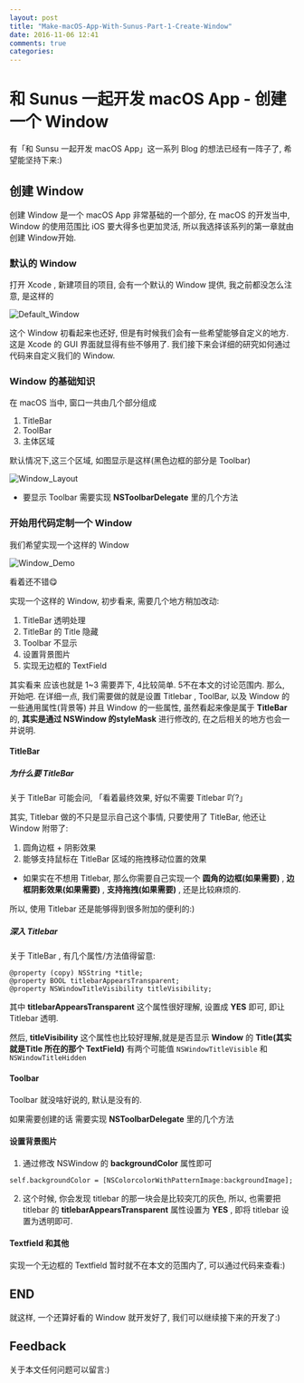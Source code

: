 ```yaml
---
layout: post
title: "Make-macOS-App-With-Sunus-Part-1-Create-Window"
date: 2016-11-06 12:41
comments: true
categories: 
---
```


# 和 Sunus 一起开发 macOS App - 创建一个 Window

有「和 Sunsu 一起开发 macOS App」这一系列 Blog 的想法已经有一阵子了, 希望能坚持下来:)

## 创建 Window

创建 Window 是一个 macOS App 非常基础的一个部分, 在 macOS 的开发当中, Window 的使用范围比 iOS 要大得多也更加灵活, 所以我选择该系列的第一章就由创建 Window开始.

### 默认的 Window

打开 Xcode , 新建项目的项目, 会有一个默认的 Window 提供, 我之前都没怎么注意, 是这样的

![Default_Window](images/Default_Window.png)

这个 Window 初看起来也还好, 但是有时候我们会有一些希望能够自定义的地方. 这是 Xcode 的 GUI 界面就显得有些不够用了. 我们接下来会详细的研究如何通过代码来自定义我们的 Window.

### Window 的基础知识 

在 macOS 当中, 窗口一共由几个部分组成

1. TitleBar
2. ToolBar
3. 主体区域

默认情况下,这三个区域, 如图显示是这样(黑色边框的部分是 Toolbar)

![Window_Layout](images/window_layout.png)

* 要显示 Toolbar 需要实现 __NSToolbarDelegate__ 里的几个方法

### 开始用代码定制一个 Window

我们希望实现一个这样的 Window

![Window_Demo](images/window_demo.png)

看着还不错😋

实现一个这样的 Window, 初步看来, 需要几个地方稍加改动:

1. TitleBar 透明处理
2. TitleBar 的 Title 隐藏
3. Toolbar 不显示
4. 设置背景图片
5. 实现无边框的 TextField

其实看来 应该也就是 1~3 需要弄下, 4比较简单. 5不在本文的讨论范围内. 那么, 开始吧.
在详细一点, 我们需要做的就是设置 Titlebar , ToolBar, 以及 Window 的一些通用属性(背景等)
并且 Window 的一些属性, 虽然看起来像是属于 __TitleBar__ 的, __其实是通过 NSWindow 的styleMask__ 进行修改的, 在之后相关的地方也会一并说明.

#### TitleBar

##### 为什么要 TitleBar
关于 TitleBar 可能会问, 「看着最终效果, 好似不需要 Titlebar 吖?」

其实, Titlebar 做的不只是显示自己这个事情, 只要使用了 TitleBar, 他还让 Window 附带了:

1. 圆角边框 + 阴影效果
2. 能够支持鼠标在 TitleBar 区域的拖拽移动位置的效果

* 如果实在不想用 Titlebar, 那么你需要自己实现一个 __圆角的边框(如果需要)__ , __边框阴影效果(如果需要)__ , __支持拖拽(如果需要)__ , 还是比较麻烦的.

所以, 使用 Titlebar 还是能够得到很多附加的便利的:) 

##### 深入 Titlebar
关于 TitleBar , 有几个属性/方法值得留意:

```
@property (copy) NSString *title;
@property BOOL titlebarAppearsTransparent;
@property NSWindowTitleVisibility titleVisibility;
```
 
其中 __titlebarAppearsTransparent__ 这个属性很好理解, 设置成 __YES__ 即可, 即让 Titlebar 透明.

然后, __titleVisibility__ 这个属性也比较好理解,就是是否显示 __Window__ 的 __Title(其实就是Title 所在的那个 TextField)__ 有两个可能值 ``NSWindowTitleVisible`` 和 ``NSWindowTitleHidden``

#### Toolbar
Toolbar 就没啥好说的, 默认是没有的.

如果需要创建的话 需要实现 __NSToolbarDelegate__ 里的几个方法

#### 设置背景图片
1. 通过修改 NSWindow 的 __backgroundColor__ 属性即可
```
self.backgroundColor = [NSColorcolorWithPatternImage:backgroundImage];
```
2. 这个时候, 你会发现 titlebar 的那一块会是比较突兀的灰色, 所以, 也需要把 titlebar 的 __titlebarAppearsTransparent__ 属性设置为 __YES__ , 即将 titlebar 设置为透明即可.

#### Textfield 和其他
实现一个无边框的 Textfield 暂时就不在本文的范围内了, 可以通过代码来查看:)

## END
就这样, 一个还算好看的 Window 就开发好了, 我们可以继续接下来的开发了:)

## Feedback
关于本文任何问题可以留言:)
